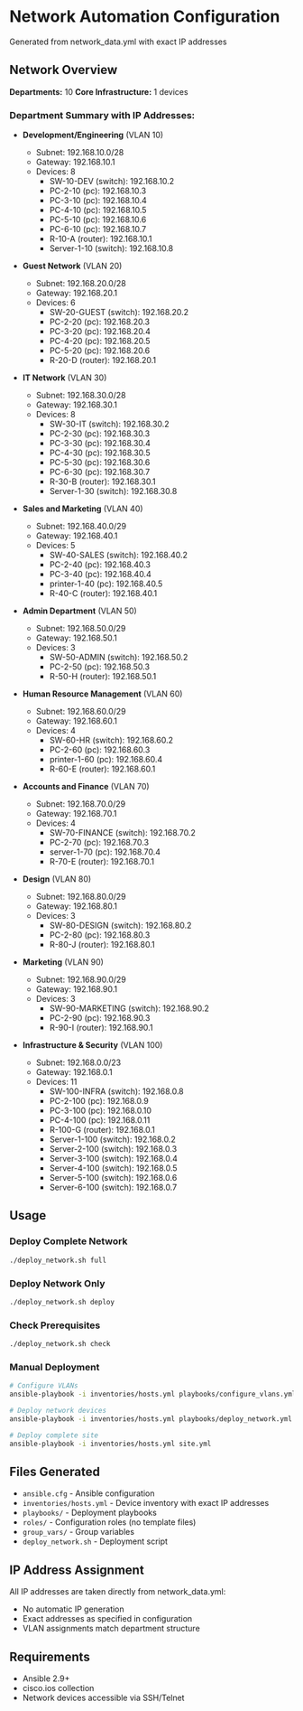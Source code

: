 # Network Automation Configuration

Generated from network_data.yml with exact IP addresses

## Network Overview

**Departments:** 10
**Core Infrastructure:** 1 devices

### Department Summary with IP Addresses:

- **Development/Engineering** (VLAN 10)
  - Subnet: 192.168.10.0/28
  - Gateway: 192.168.10.1
  - Devices: 8
    - SW-10-DEV (switch): 192.168.10.2
    - PC-2-10 (pc): 192.168.10.3
    - PC-3-10 (pc): 192.168.10.4
    - PC-4-10 (pc): 192.168.10.5
    - PC-5-10 (pc): 192.168.10.6
    - PC-6-10 (pc): 192.168.10.7
    - R-10-A (router): 192.168.10.1
    - Server-1-10 (switch): 192.168.10.8

- **Guest Network** (VLAN 20)
  - Subnet: 192.168.20.0/28
  - Gateway: 192.168.20.1
  - Devices: 6
    - SW-20-GUEST (switch): 192.168.20.2
    - PC-2-20 (pc): 192.168.20.3
    - PC-3-20 (pc): 192.168.20.4
    - PC-4-20 (pc): 192.168.20.5
    - PC-5-20 (pc): 192.168.20.6
    - R-20-D (router): 192.168.20.1

- **IT Network** (VLAN 30)
  - Subnet: 192.168.30.0/28
  - Gateway: 192.168.30.1
  - Devices: 8
    - SW-30-IT (switch): 192.168.30.2
    - PC-2-30 (pc): 192.168.30.3
    - PC-3-30 (pc): 192.168.30.4
    - PC-4-30 (pc): 192.168.30.5
    - PC-5-30 (pc): 192.168.30.6
    - PC-6-30 (pc): 192.168.30.7
    - R-30-B (router): 192.168.30.1
    - Server-1-30 (switch): 192.168.30.8

- **Sales and Marketing** (VLAN 40)
  - Subnet: 192.168.40.0/29
  - Gateway: 192.168.40.1
  - Devices: 5
    - SW-40-SALES (switch): 192.168.40.2
    - PC-2-40 (pc): 192.168.40.3
    - PC-3-40 (pc): 192.168.40.4
    - printer-1-40 (pc): 192.168.40.5
    - R-40-C (router): 192.168.40.1

- **Admin Department** (VLAN 50)
  - Subnet: 192.168.50.0/29
  - Gateway: 192.168.50.1
  - Devices: 3
    - SW-50-ADMIN (switch): 192.168.50.2
    - PC-2-50 (pc): 192.168.50.3
    - R-50-H (router): 192.168.50.1

- **Human Resource Management** (VLAN 60)
  - Subnet: 192.168.60.0/29
  - Gateway: 192.168.60.1
  - Devices: 4
    - SW-60-HR (switch): 192.168.60.2
    - PC-2-60 (pc): 192.168.60.3
    - printer-1-60 (pc): 192.168.60.4
    - R-60-E (router): 192.168.60.1

- **Accounts and Finance** (VLAN 70)
  - Subnet: 192.168.70.0/29
  - Gateway: 192.168.70.1
  - Devices: 4
    - SW-70-FINANCE (switch): 192.168.70.2
    - PC-2-70 (pc): 192.168.70.3
    - server-1-70 (pc): 192.168.70.4
    - R-70-E (router): 192.168.70.1

- **Design** (VLAN 80)
  - Subnet: 192.168.80.0/29
  - Gateway: 192.168.80.1
  - Devices: 3
    - SW-80-DESIGN (switch): 192.168.80.2
    - PC-2-80 (pc): 192.168.80.3
    - R-80-J (router): 192.168.80.1

- **Marketing** (VLAN 90)
  - Subnet: 192.168.90.0/29
  - Gateway: 192.168.90.1
  - Devices: 3
    - SW-90-MARKETING (switch): 192.168.90.2
    - PC-2-90 (pc): 192.168.90.3
    - R-90-I (router): 192.168.90.1

- **Infrastructure & Security** (VLAN 100)
  - Subnet: 192.168.0.0/23
  - Gateway: 192.168.0.1
  - Devices: 11
    - SW-100-INFRA (switch): 192.168.0.8
    - PC-2-100 (pc): 192.168.0.9
    - PC-3-100 (pc): 192.168.0.10
    - PC-4-100 (pc): 192.168.0.11
    - R-100-G (router): 192.168.0.1
    - Server-1-100 (switch): 192.168.0.2
    - Server-2-100 (switch): 192.168.0.3
    - Server-3-100 (switch): 192.168.0.4
    - Server-4-100 (switch): 192.168.0.5
    - Server-5-100 (switch): 192.168.0.6
    - Server-6-100 (switch): 192.168.0.7

## Usage

### Deploy Complete Network
```bash
./deploy_network.sh full
```

### Deploy Network Only
```bash
./deploy_network.sh deploy
```

### Check Prerequisites
```bash
./deploy_network.sh check
```

### Manual Deployment
```bash
# Configure VLANs
ansible-playbook -i inventories/hosts.yml playbooks/configure_vlans.yml

# Deploy network devices
ansible-playbook -i inventories/hosts.yml playbooks/deploy_network.yml

# Deploy complete site
ansible-playbook -i inventories/hosts.yml site.yml
```

## Files Generated

- `ansible.cfg` - Ansible configuration
- `inventories/hosts.yml` - Device inventory with exact IP addresses
- `playbooks/` - Deployment playbooks
- `roles/` - Configuration roles (no template files)
- `group_vars/` - Group variables
- `deploy_network.sh` - Deployment script

## IP Address Assignment

All IP addresses are taken directly from network_data.yml:
- No automatic IP generation
- Exact addresses as specified in configuration
- VLAN assignments match department structure

## Requirements

- Ansible 2.9+
- cisco.ios collection
- Network devices accessible via SSH/Telnet
